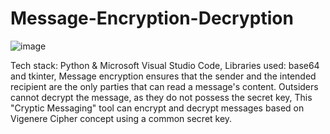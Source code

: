 # Message-Encryption-Decryption
![image](https://user-images.githubusercontent.com/98599230/154797485-62fa50e9-a0ad-485b-9ce6-4b4c8b5b21f6.png)


Tech stack: Python & Microsoft Visual Studio Code,
Libraries used: base64 and tkinter,
Message encryption ensures that the sender and the intended recipient are the only parties that can read a message's content. Outsiders cannot decrypt the message, as they do not possess the secret key,
This "Cryptic Messaging" tool can encrypt and decrypt messages based on Vigenere Cipher concept using a common secret key.
